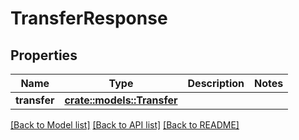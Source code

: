 # TransferResponse

## Properties

Name | Type | Description | Notes
------------ | ------------- | ------------- | -------------
**transfer** | [**crate::models::Transfer**](transfer.md) |  | 

[[Back to Model list]](../README.md#documentation-for-models) [[Back to API list]](../README.md#documentation-for-api-endpoints) [[Back to README]](../README.md)


